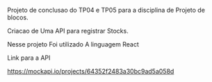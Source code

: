 Projeto de conclusao do TP04 e TP05 para a disciplina de Projeto de blocos.

Criacao de Uma API para registrar Stocks. 

Nesse projeto Foi utilizado A linguagem React

Link para a API

https://mockapi.io/projects/64352f2483a30bc9ad5a058d

